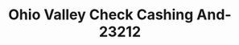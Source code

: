 ---
f_zip-code: 43812
f_state-code: OH
title: Ohio Valley Check Cashing And-23212
f_phone: 740-622-9000
f_city-only: Coshocton
f_address: 608 S 2nd Street Coshocton
f_location-unique-id: '23212'
slug: ohio-valley-check-cashing-and-23212
updated-on: '2024-05-30T13:46:58.046Z'
created-on: '2024-05-30T13:36:59.803Z'
published-on: '2024-05-30T13:54:32.469Z'
f_city-state: cms/city/coshocton-oh.md
f_company: cms/company/ohio-valley-check-cashing-and.md
f_state: cms/state/ohio.md
layout: '[payday-loan].html'
tags: payday-loan
---